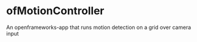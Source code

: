 ofMotionController
==================

An openframeworks-app that runs motion detection on a grid over camera input
